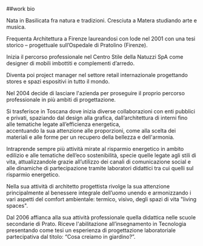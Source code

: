 ##work bio

Nata in Basilicata fra natura e tradizioni. 
Cresciuta a Matera studiando arte e musica.

Frequenta Architettura a Firenze laureandosi con lode nel 2001 con una tesi storico – progettuale sull’Ospedale di Pratolino (Firenze).

Inizia il percorso professionale nel Centro Stile della Natuzzi SpA come designer di mobili imbottiti e complementi d’arredo.

Diventa poi project manager nel settore retail internazionale progettando stores e spazi espositivi in tutto il mondo.

Nel 2004 decide di lasciare l'azienda per proseguire il proprio percorso professionale in più ambiti di progettazione.

Si trasferisce in Toscana dove inizia diverse collaborazioni con enti pubblici e privati, spaziando dal design alla grafica, 
dall’architettura di interni fino alle tematiche legate all’efficienza energetica,  
accentuando la sua attenzione alle proporzioni, come alla scelta dei materiali e alle forme per un recupero della bellezza e dell'armonia.

Intraprende sempre più attività mirate al risparmio energetico in ambito edilizio 
e alle tematiche dell’eco sostenibilità, specie quelle legate agli stili di vita, 
attualizzandole grazie all’utilizzo dei canali di comunicazione social 
e alle dinamiche di partecipazione tramite laboratori didattici tra cui quelli sul risparmio energetico. 

Nella sua attività di architetto progettista rivolge la sua attenzione principalmente al benessere integrale dell’uomo 
unendo e armonizzando i vari aspetti del comfort ambientale: termico, visivo, degli spazi di vita "living spaces". 

Dal 2006 affianca alla sua attività professionale quella didattica nelle scuole secondarie di Prato. Riceve l'abilitazione all’insegnamento in Tecnologia presentando come tesi un esperienza di progettazione laboratoriale partecipativa dal titolo: “Cosa creiamo in giardino?”.

